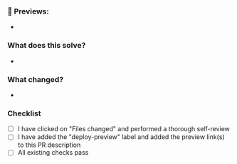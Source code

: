 ### 🔎 Previews:

-

### What does this solve?

- <!--- Describe your changes in detail. Why does this change need to happen? Include any links to Slack discussions, Linear comments, etc. -->

### What changed?

- <!--- How does this PR solve the problem? -->

### Checklist

- [ ] I have clicked on "Files changed" and performed a thorough self-review
- [ ] I have added the "deploy-preview" label and added the preview link(s) to this PR description
- [ ] All existing checks pass
